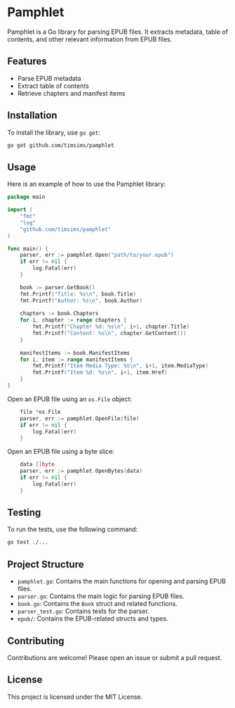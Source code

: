 # Pamphlet

Pamphlet is a Go library for parsing EPUB files. It extracts metadata, table of contents, and other relevant information from EPUB files.

## Features

- Parse EPUB metadata
- Extract table of contents
- Retrieve chapters and manifest items

## Installation

To install the library, use `go get`:

```sh
go get github.com/timsims/pamphlet
```

## Usage

Here is an example of how to use the Pamphlet library:

```go
package main

import (
    "fmt"
    "log"
    "github.com/timsims/pamphlet"
)

func main() {
    parser, err := pamphlet.Open("path/to/your.epub")
    if err != nil {
        log.Fatal(err)
    }

    book := parser.GetBook()
    fmt.Printf("Title: %s\n", book.Title)
    fmt.Printf("Author: %s\n", book.Author)
    
    chapters := book.Chapters
    for i, chapter := range chapters {
        fmt.Printf("Chapter %d: %s\n", i+1, chapter.Title)
        fmt.Printf("Content: %s\n", chapter.GetContent())
    }
    
    manifestItems := book.ManifestItems
    for i, item := range manifestItems {
        fmt.Printf("Item Media Type: %s\n", i+1, item.MediaType)
        fmt.Printf("Item %d: %s\n", i+1, item.Href)
    }
}
```

Open an EPUB file using an `os.File` object:

```go
    file *os.File
    parser, err := pamphlet.OpenFile(file)
    if err != nil {
        log.Fatal(err)
    }
```

Open an EPUB file using a byte slice:

```go
    data []byte
    parser, err := pamphlet.OpenBytes(data)
    if err != nil {
        log.Fatal(err)
    }
```


## Testing

To run the tests, use the following command:

```sh
go test ./...
```

## Project Structure

- `pamphlet.go`: Contains the main functions for opening and parsing EPUB files.
- `parser.go`: Contains the main logic for parsing EPUB files.
- `book.go`: Contains the `Book` struct and related functions.
- `parser_test.go`: Contains tests for the parser.
- `epub/`: Contains the EPUB-related structs and types.

## Contributing

Contributions are welcome! Please open an issue or submit a pull request.

## License

This project is licensed under the MIT License.